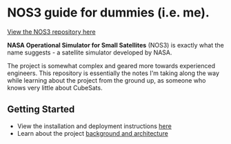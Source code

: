 # NOS3 guide for dummies (i.e. me).

[View the NOS3 repository here](https://github.com/nasa/nos3/)

**NASA Operational Simulator for Small Satellites** (NOS3) is exactly what the name suggests - a satellite simulator developed by NASA. 

The project is somewhat complex and geared more towards experienced engineers. This repository is essentially the notes I'm taking along the way while learning about the project from the ground up, as someone who knows very little about CubeSats. 

## Getting Started

- View the installation and deployment instructions [here](Install.md)
- Learn about the project [background and architecture](Overview.md)